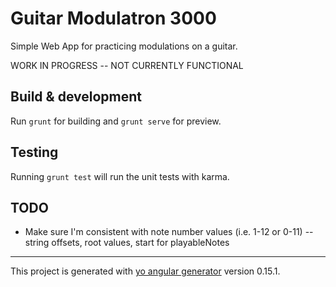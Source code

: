 # Guitar Modulatron 3000

Simple Web App for practicing modulations on a guitar.

WORK IN PROGRESS -- NOT CURRENTLY FUNCTIONAL

## Build & development

Run `grunt` for building and `grunt serve` for preview.

## Testing

Running `grunt test` will run the unit tests with karma.



## TODO

- Make sure I'm consistent with note number values (i.e. 1-12 or 0-11) -- string offsets, root values, start for playableNotes


---------------------------------

This project is generated with [yo angular generator](https://github.com/yeoman/generator-angular)
version 0.15.1.